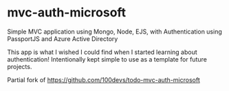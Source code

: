# mvc-auth-microsoft
Simple MVC application using Mongo, Node, EJS, with Authentication using PassportJS and Azure Active Directory

This app is what I wished I could find when I started learning about authentication! Intentionally kept simple to use as a template for future projects.

Partial fork of https://github.com/100devs/todo-mvc-auth-microsoft
